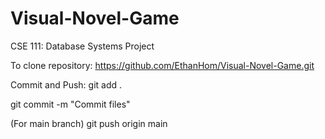 # Visual-Novel-Game
CSE 111: Database Systems Project


To clone repository:
https://github.com/EthanHom/Visual-Novel-Game.git

Commit and Push:
git add .

git commit -m "Commit files"

(For main branch)
git push origin main

